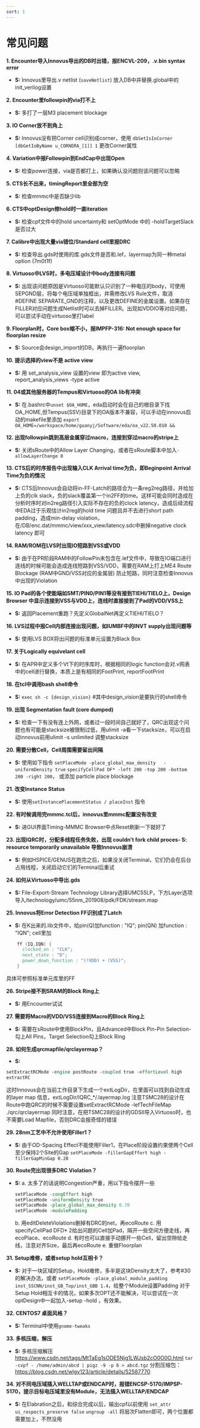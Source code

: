 ```yaml
---
sort: 1
---
```


# 常见问题

**1. Encounter导入Innovus导出的DB时出错，报ENCVL-209，.v.bin syntax error**
- **S:** Innovus里导出.v netlist (`saveNetlist`) 放入DB中并替换.global中的init_verilog设置

**2. Encounter里followpin的via打不上**
- **S:** 多打了一层M3 placement blockage

**3. IO Corner放不到角上**
- **S:** Innovus没有把Corner cell识别成corner，使用 `dbSetIsIoCorner [dbGetIoByName u_CORNERA_[1]] 1` 更改Corner属性

**4. Variation中报Followpin到EndCap中出现Open**
- **S:** 检查power连接，via是否都打上，如果确认没问题则该问题可以忽略

**5. CTS长不出来，timingReport里全部为空**
- **S:** 检查mmmc中是否缺少lib

**6. CTS中optDesign修hold时一直iteration**
- **S:** 检查cpf文件中的hold uncertainty和 setOptMode 中的 -holdTargetSlack 是否过大

**7. Calibre中出现大量via错位/Standard cell里报DRC**
- **S:** 检查导出.gds时使用的库.gds文件是否和.lef，layermap为同一种metal option (7m0t1f)

**8. Virtuoso中LVS时，多电压域设计中body连接有问题**
- **S:** 出现该问题原因是Virtuoso可能默认只识别了一种电压的body，可使用SEPGND层，将每个电压域单独框出，并需修改LVS Rule文件，取消#DEFINE SEPARATE_GND的注释，以及更改DEFINE的金属设置。如果存在FILLER对应问题生成Netlist时可以去掉FILLER。出现如VDDIO等对应问题，可以尝试手动在virtuoso里打label

**9. Floorplan时，Core box缩不小，报IMPFP-316: Not enough space for floorplan resize**
- **S:** Source会design_import的DB，再执行一遍floorplan

**10. 提示选择的view不是 active view**
- **S:** 用 set_analysis_view 设置的view 即为active view, report_analysis_views -type active

**11. 04或其他服务器的Tempus和Virtuoso的OA lib有冲突**
- **S:** 在.bashrc中`unset $OA_HOME`，eda启动时会在自己的根目录下找OA_HOME,但Tempus(SSV)目录下的OA版本不兼容，可以手动在innovus启动的makefile里添加 `export OA_HOME=/workspace/home/guanyj/Software/eda/oa_v22.50.010 &&`

**12. 出现followpin跳到高层金属穿过macro，连接到穿过macro的stripe上**
- **S:** 关闭sRoute中的Allow Layer Changing，或者在sRoute脚本中加入`-allowLayerChange 0`

**13. CTS后的时序报告中出现输入CLK Arrival time为负，即Beginpoint Arrival Time为负的情况**
- **S:** CTS后Innovus会自动将in-FF-Latch的路径合为一条reg2reg路径，并给加上负的clk slack，负的slack覆盖第一个in2FF的time。这样可能会同时造成在分析时序时对in2reg路径引入实际不存在的负的clock latency，造成后续流程中EDA过于乐观估计in2reg的hold time 问题且并不去进行short path padding，造成min-delay violation，在/DB/enc.dat/mmmc/view/xxx_view/latency.sdc中删掉negative clock latency 即可

**14. RAM/ROM在LVS时出现IO短路到VSS或VDD**
- **S:** 由于在PR阶段RAM中的FollowPin未包含在.lef文件中，导致在IO端口进行连线的时候可能会造成连线短路到VSS/VDD，需要在RAM上打上ME4 Route Blockage (RAM中GND/VSS对应的金属层) 防止短路，同时注意检查Innovus中出现的Violation

**15. IO Pad的各个使能端如SMT/PIN0/PIN1等没有接到TIEHI/TIELO上，Design Browser 中显示连接到VSS与VDD上，连线时直接接到了Pad的VDD/VSS上**
- **S:** 返回Placement重跑？先定义GlobalNet再定义TIEHI/TIELO？

**16. LVS过程中报Cell内部连接出现问题，如IUMBF中的INVT supply出现问题等**
- **S:** 使用LVS BOX将出问题的标准单元设置为Black Box

**17. 关于Logically equivelant cell**
- **S:** 在APR中定义多个Vt下的时序库时，根据相同的logic function会对.v网表中的cell进行替换，本质上是有相同的FootPrint, reportFootPrint

**18. 在tcl中调用bash shell命令**
- **S:** `exec sh -c {design_vision}`  #其中design_vision是要执行的shell命令

**19. 出现 Segmentation fault (core dumped)**
- **S:** 检查一下有没有连上外网，或者过一段时间自己就好了，QRC出现这个问题也有可能是stacksize被限制过低，用ulimit -a看一下stacksize，可以在启动innovus前用ulimit -s unlimited 调整stacksize

**20. 需要分散Cell，Cell周围需要留出间隔**
- **S:** 使用如下指令 `setPlaceMode -place_global_max_density   -uniformDensity true`
		     `specifyCellPad DF* -left 200 -top 200 -bottom 200 -right 200`， 或添加 particle place blockage

**21. 改变Instance Status**
- **S:** 使用`setInstancePlacementStatus / placeInst` 指令

**22. 有时候调用完mmmc.tcl后，innovus里mmmc配置没有改变**
- **S:** 进GUI界面Timing-MMMC Browser中点Reset刷新一下就好了

**23. 出现IQRC时，分配多线程任务失败，出现 couldn't fork child proces- **S:** resource temporarily unavailable 导致Innovus崩溃**
- **S:** 例如HSPICE/GENUS在跑完之后，如果没关闭Terminal，它们仍会在后台占用线程，关闭启动它们的Terminal后重试

**24. 如何从Virtuoso中导出.gds**
- **S:** File-Export-Stream Technology Library选择UMC55LP，下方Layer选项导入/technology/umc/55nm_201908/pdk/FDK/stream.map

**25. Innovus将Error Detection FF识别成了Latch**
- **S:** 在K出来的.lib文件中，给pin(Q)加function : "IQ"; pin(QN) 加function : "IQN";
cell里加
```verilog
    ff (IQ,IQN) {
      clocked_on : "CLK";
      next_state : "D";
      power_down_function : "(!VDD) + (VSS)";
    }
```
具体可参照标准单元库里的FF

**26. Stripe接不到SRAM的Block Ring上**
- **S:** 用Encounter试试

**27. 需要将Macro的VDD/VSS连接到Macro的Block Ring上**
- **S:** 需要在sRoute中使用BlockPin，且Advanced中Block Pin-Pin Selection-勾上All Pins，Target Selection勾上Block Ring

**28. 如何生成qrcmapfile/qrclayermap？**
- **S:** 
```tcl
setExtractRCMode -engine postRoute -coupled true -effortLevel high 
extractRC
```
这时Innovus会在当前工作目录下生成一个extLogDir，在里面可以找到自动生成的layer map 信息，extLogDir/IQRC_*/.layermap.log
注意TSMC28的设计在Route中跑QRC的时候不需要设置setExtractRCMode -lefTechFileMap ./qrc/qrclayermap
同时注意，在把TSMC28的设计的GDSII导入Virtuoso时，也不需要Load Mapfile，否则DRC会报奇怪的错误

**29. 28nm工艺中不允许使用Filler1？**
- **S:** 由于OD-Spacing Effect不能使用Filler1，在Place阶段设置约束使两个Cell至少保持2个Site的Gap
`setPlaceMode -fillerGapEffort high -fillerGapMinGap 0.28`

**30. Route完出现很多DRC Violation？**
- **S:** a. 太多了的话说明Congestion严重，用以下指令摆开一些
	```tcl
  setPlaceMode -congEffort high
	setPlaceMode -uniformDensity true
	setPlaceMode -place_global_max_density 0.70
	setPlaceMode -modulePadding
  ```
    b. 用editDeleteViolations删掉有DRC的net，再ecoRoute
    c. 用specifyCellPad DFD* 2给出问题的Cell加Pad，隔开一些空间方便走线，再ecoPlace、ecoRoute
    d. 有时也可以直接手动挪开一些Cell，留出空隙给走线，注意对齐Size，最后再ecoRoute
    e. 重做Floorplan

**31. Setup难修，或者setup hold互相卡？**
- **S:** 对于一块区域的Setup，Hold难修，多半是这块Density太大了，参考#30的解决办法，或者
	`setPlaceMode -place_global_module_padding inst_SSCNN/inst_GB_Top/inst_GBB 1.4`，给整个Module设置Padding
   对于Setup Hold相互卡的情况，如果多次OPT还不能解决，可以尝试在一次optDesign中一起加入-setup -hold ，有效果。

**32. CENTOS7 桌面风格？**
- **S:** Terminal中使用`gnome-tweaks`

**33. 多核压缩，解压**
- **S:** 多核压缩解压 https://www.csdn.net/tags/MtTaEg1sODE5Njg1LWJsb2cO0O0O.html
`tar -cvpf - /home/admin/abcd | pigz -9 -p 6 > abcd.tgz`
分割压缩包：https://blog.csdn.net/wlgy123/article/details/52587770

**34. 对不同电压域插入WELLTAP或ENDCAP时，报错ENCSP-5170/IMPSP-5170，提示目标电压域里没有Module，无法插入WELLTAP/ENDCAP**
- **S:** 在Elabration之后，和综合完成以后，输出cpf以前使用
`set_attr ui_respects_preserve false`
`ungroup -all`
将层次Flatten即可，两个位置都需要加上，不然没用



	

